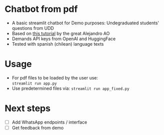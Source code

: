 # Chatbot from pdf

- A basic streamlit chatbot for Demo purposes: Undegraduated students' questions from UDD
- Based on [this tutorial](https://www.youtube.com/watch?v=dXxQ0LR-3Hg) by the great Alejandro AO
- Demands API keys from OpenAI and HuggingFace
- Tested with spanish (chilean) language texts 

# Usage
- For pdf files to be loaded by the user use:\
	```streamlit run app.py```
- Use predetermined files via: 
	```streamlit run app_fixed.py```

# Next steps

- [ ] Add WhatsApp endpoints / interface
- [ ] Get feedback from demo
